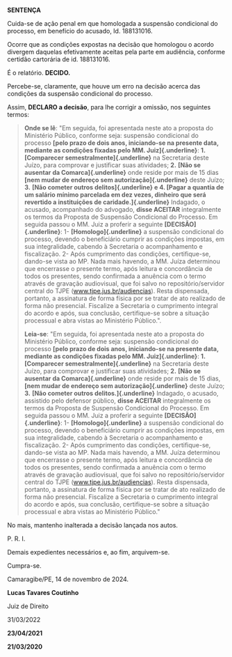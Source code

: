 **SENTENÇA**

Cuida-se de ação penal em que homologada a suspensão condicional do
processo, em benefício do acusado, Id. 188131016.

Ocorre que as condições expostas na decisão que homologou o acordo
divergem daquelas efetivamente aceitas pela parte em audiência, conforme
certidão cartorária de id. 188131016.

É o relatório. **DECIDO.**

Percebe-se, claramente, que houve um erro na decisão acerca das
condições da suspensão condicional do processo.

Assim, **DECLARO a decisão**, para lhe corrigir a omissão, nos seguintes
termos:

> **Onde se lê**: "Em seguida, foi apresentada neste ato a proposta do
> Ministério Público, conforme seja: suspensão condicional do processo
> **[pelo prazo de dois anos, iniciando-se na presente data, mediante as
> condições fixadas pelo MM. Juiz]{.underline}**: **1.** **[Comparecer
> semestralmente]{.underline}** na Secretaria deste Juízo, para
> comprovar e justificar suas atividades; **2.** **[Não se ausentar da
> Comarca]{.underline}** onde reside por mais de 15 dias **[nem mudar de
> endereço sem autorização]{.underline}** deste Juízo; **3.** **[Não
> cometer outros delitos]{.underline} e 4. [Pagar a quantia de um
> salário mínimo parcelada em dez vezes, dinheiro que será revertido a
> instituições de caridade.]{.underline}** Indagado, o acusado,
> acompanhado do advogado, **disse ACEITAR** integralmente os termos da
> Proposta de Suspensão Condicional do Processo. Em seguida passou o MM.
> Juiz a proferir a seguinte **[DECISÃO]{.underline}**: 1-
> **[Homologo]{.underline}** a suspensão condicional do processo,
> devendo o beneficiário cumprir as condições impostas, em sua
> integralidade, cabendo à Secretaria o acompanhamento e fiscalização.
> 2- Após cumprimento das condições, certifique-se, dando-se vista ao
> MP. Nada mais havendo, a MM. Juíza determinou que encerrasse o
> presente termo, após leitura e concordância de todos os presentes,
> sendo confirmada a anuência com o termo através de gravação
> audiovisual, que foi salvo no repositório/servidor central do TJPE
> (www.tjpe.jus.br/audiencias). Resta dispensada, portanto, a assinatura
> de forma física por se tratar de ato realizado de forma não
> presencial. Fiscalize a Secretaria o cumprimento integral do acordo e
> após, sua conclusão, certifique-se sobre a situação processual e abra
> vistas ao Ministério Público.".
>
> **Leia-se**: "Em seguida, foi apresentada neste ato a proposta do
> Ministério Público, conforme seja: suspensão condicional do processo
> **[pelo prazo de dois anos, iniciando-se na presente data, mediante as
> condições fixadas pelo MM. Juiz]{.underline}**: **1.** **[Comparecer
> semestralmente]{.underline}** na Secretaria deste Juízo, para
> comprovar e justificar suas atividades; **2.** **[Não se ausentar da
> Comarca]{.underline}** onde reside por mais de 15 dias, **[nem mudar
> de endereço sem autorização]{.underline}** deste Juízo; **3.** **[Não
> cometer outros delitos.]{.underline}** Indagado, o acusado, assistido
> pelo defensor público, **disse ACEITAR** integralmente os termos da
> Proposta de Suspensão Condicional do Processo. Em seguida passou o MM.
> Juiz a proferir a seguinte **[DECISÃO]{.underline}**: 1-
> **[Homologo]{.underline}** a suspensão condicional do processo,
> devendo o beneficiário cumprir as condições impostas, em sua
> integralidade, cabendo à Secretaria o acompanhamento e fiscalização.
> 2- Após cumprimento das condições, certifique-se, dando-se vista ao
> MP. Nada mais havendo, a MM. Juíza determinou que encerrasse o
> presente termo, após leitura e concordância de todos os presentes,
> sendo confirmada a anuência com o termo através de gravação
> audiovisual, que foi salvo no repositório/servidor central do TJPE
> (www.tjpe.jus.br/audiencias). Resta dispensada, portanto, a assinatura
> de forma física por se tratar de ato realizado de forma não
> presencial. Fiscalize a Secretaria o cumprimento integral do acordo e
> após, sua conclusão, certifique-se sobre a situação processual e abra
> vistas ao Ministério Público."

No mais, mantenho inalterada a decisão lançada nos autos.

P. R. I.

Demais expedientes necessários e, ao fim, arquivem-se.

Cumpra-se.

Camaragibe/PE, 14 de novembro de 2024.

**Lucas Tavares Coutinho**

Juiz de Direito

31/03/2022

**23/04/2021**

**21/03/2020**
